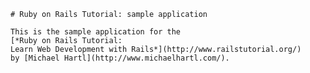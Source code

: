     # Ruby on Rails Tutorial: sample application

    This is the sample application for the
    [*Ruby on Rails Tutorial:
    Learn Web Development with Rails*](http://www.railstutorial.org/)
    by [Michael Hartl](http://www.michaelhartl.com/).

